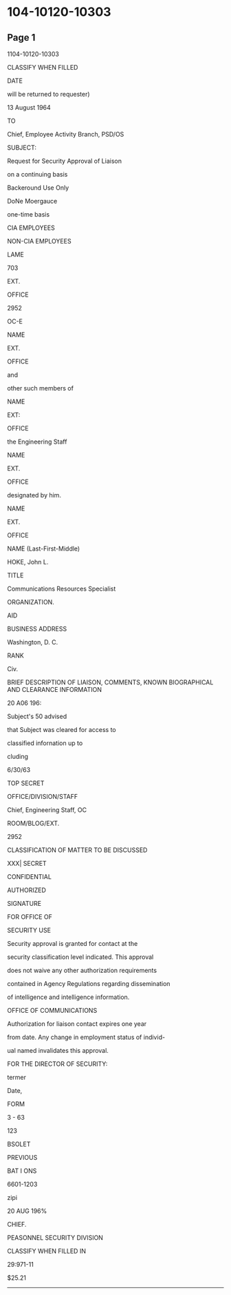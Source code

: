 # 104-10120-10303

## Page 1

1104-10120-10303

CLASSIFY WHEN FILLED

DATE

will be returned to requester)

13 August 1964

TO

Chief, Employee Activity Branch, PSD/OS

SUBJECT:

Request for Security Approval of Liaison

on a continuing basis

Backeround Use Only

DoNe Moergauce

one-time basis

CIA EMPLOYEES

NON-CIA EMPLOYEES

LAME

703

EXT.

OFFICE

2952

OC-E

NAME

EXT.

OFFICE

and

other such members of

NAME

EXT:

OFFICE

the Engineering Staff

NAME

EXT.

OFFICE

designated by him.

NAME

EXT.

OFFICE

NAME (Last-First-Middle)

HOKE, John L.

TITLE

Communications Resources Specialist

ORGANIZATION.

AID

BUSINESS ADDRESS

Washington, D. C.

RANK

Civ.

BRIEF DESCRIPTION OF LIAISON, COMMENTS, KNOWN BIOGRAPHICAL AND CLEARANCE INFORMATION

20 A06 196:

Subject's 50 advised

that Subject was cleared for access to

classified infornation up to

cluding

6/30/63

TOP SECRET

OFFICE/DIVISION/STAFF

Chief, Engineering Staff, OC

ROOM/BLOG/EXT.

2952

CLASSIFICATION OF MATTER TO BE DISCUSSED

XXX| SECRET

CONFIDENTIAL

AUTHORIZED

SIGNATURE

FOR OFFICE OF

SECURITY USE

Security approval is granted for contact at the

security classification level indicated. This approval

does not waive any other authorization requirements

contained in Agency Regulations regarding dissemination

of intelligence and intelligence information.

OFFICE OF COMMUNICATIONS

Authorization for liaison contact expires one year

from date. Any change in employment status of individ-

ual named invalidates this approval.

FOR THE DIRECTOR OF SECURITY:

termer

Date,

FORM

3 - 63

123

BSOLET

PREVIOUS

BAT I ONS

6601-1203

zipi

20 AUG 196%

CHIEF.

PEASONNEL SECURITY DIVISION

CLASSIFY WHEN FILLED IN

29:971-11

$25.21

---

